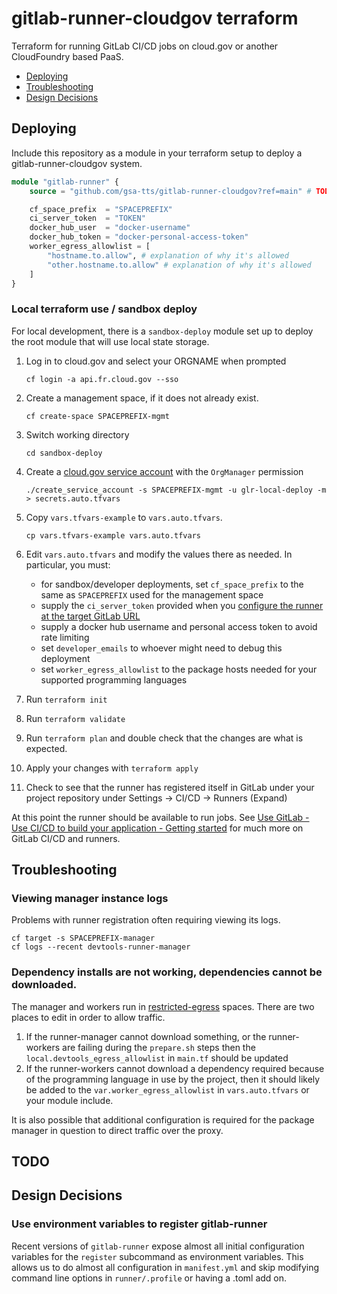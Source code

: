 # gitlab-runner-cloudgov terraform

Terraform for running GitLab CI/CD jobs on cloud.gov or another CloudFoundry based PaaS.

* [Deploying](#deploying)
* [Troubleshooting](#troubleshooting)
* [Design Decisions](#design-decisions)

## Deploying

Include this repository as a module in your terraform setup to deploy a gitlab-runner-cloudgov system.

```terraform
module "gitlab-runner" {
    source = "github.com/gsa-tts/gitlab-runner-cloudgov?ref=main" # TODO: releases via tags

    cf_space_prefix  = "SPACEPREFIX"
    ci_server_token  = "TOKEN"
    docker_hub_user  = "docker-username"
    docker_hub_token = "docker-personal-access-token"
    worker_egress_allowlist = [
        "hostname.to.allow", # explanation of why it's allowed
        "other.hostname.to.allow" # explanation of why it's allowed
    ]
}
```

### Local terraform use / sandbox deploy

For local development, there is a `sandbox-deploy` module set up to deploy the root module that will use local state storage.

1. Log in to cloud.gov and select your ORGNAME when prompted
    ```
    cf login -a api.fr.cloud.gov --sso
    ```

1. Create a management space, if it does not already exist.
    ```
    cf create-space SPACEPREFIX-mgmt
    ```

1. Switch working directory
    ```
    cd sandbox-deploy
    ```

1. Create a [cloud.gov service account](https://cloud.gov/docs/services/cloud-gov-service-account/) with the `OrgManager` permission
    ```
    ./create_service_account -s SPACEPREFIX-mgmt -u glr-local-deploy -m > secrets.auto.tfvars
    ```

1. Copy `vars.tfvars-example` to `vars.auto.tfvars`.
    ```
    cp vars.tfvars-example vars.auto.tfvars
    ```

1. Edit `vars.auto.tfvars` and modify the values there as needed. In particular, you must:
    * for sandbox/developer deployments, set `cf_space_prefix` to the same as `SPACEPREFIX` used for the management space
    * supply the `ci_server_token` provided when you [configure the runner at the target GitLab URL](https://docs.gitlab.com/ee/tutorials/create_register_first_runner/#create-and-register-a-project-runner)
    * supply a docker hub username and personal access token to avoid rate limiting
    * set `developer_emails` to whoever might need to debug this deployment
    * set `worker_egress_allowlist` to the package hosts needed for your supported programming languages

1. Run `terraform init`

1. Run `terraform validate`

1. Run `terraform plan` and double check that the changes are what is expected.

1. Apply your changes with `terraform apply`

1. Check to see that the runner has registered itself in GitLab under your project repository under Settings -> CI/CD -> Runners (Expand)

At this point the runner should be available to run jobs. See [Use GitLab - Use CI/CD to build your application - Getting started](https://docs.gitlab.com/ee/ci/)
for much more on GitLab CI/CD and runners.

## Troubleshooting

### Viewing manager instance logs

Problems with runner registration often requiring viewing its logs.

~~~
cf target -s SPACEPREFIX-manager
cf logs --recent devtools-runner-manager
~~~

### Dependency installs are not working, dependencies cannot be downloaded.

The manager and workers run in [restricted-egress](https://cloud.gov/docs/management/space-egress/) spaces. There are two places to edit in order to allow traffic.

1. If the runner-manager cannot download something, or the runner-workers are failing during the `prepare.sh` steps then the `local.devtools_egress_allowlist` in `main.tf` should be updated
1. If the runner-workers cannot download a dependency required because of the programming language in use by the project, then it should likely be added to the `var.worker_egress_allowlist` in `vars.auto.tfvars` or your module include.

It is also possible that additional configuration is required for the package manager in question to direct traffic over the proxy.

## TODO

## Design Decisions

### Use environment variables to register gitlab-runner

Recent versions of `gitlab-runner` expose almost all initial configuration
variables for the `register` subcommand as environment variables. This allows
us to do almost all configuration in `manifest.yml` and skip modifying
command line options in `runner/.profile` or having a .toml add on.
